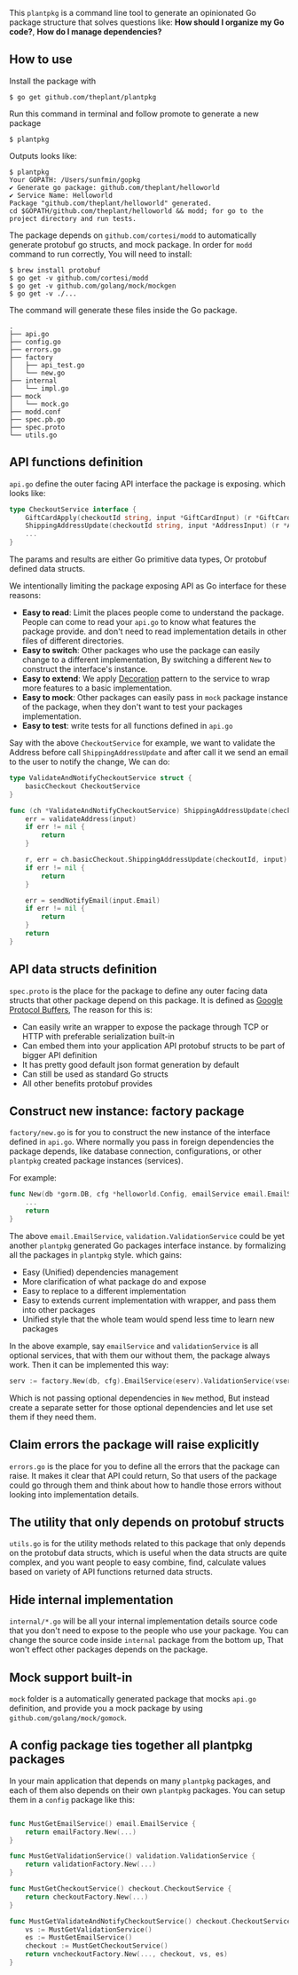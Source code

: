 This `plantpkg` is a command line tool to generate an opinionated Go package structure that solves questions like: __How should I organize my Go code?__, __How do I manage dependencies?__

## How to use

Install the package with

```
$ go get github.com/theplant/plantpkg
```

Run this command in terminal and follow promote to generate a new package

```
$ plantpkg
```

Outputs looks like:

```
$ plantpkg
Your GOPATH: /Users/sunfmin/gopkg
✔ Generate go package: github.com/theplant/helloworld
✔ Service Name: Helloworld
Package "github.com/theplant/helloworld" generated.
cd $GOPATH/github.com/theplant/helloworld && modd; for go to the project directory and run tests.
```

The package depends on `github.com/cortesi/modd` to automatically generate protobuf go structs, and mock package. In order for `modd` command to run correctly, You will need to install:

```
$ brew install protobuf
$ go get -v github.com/cortesi/modd
$ go get -v github.com/golang/mock/mockgen
$ go get -v ./...
```

The command will generate these files inside the Go package.

```
.
├── api.go
├── config.go
├── errors.go
├── factory
│   ├── api_test.go
│   └── new.go
├── internal
│   └── impl.go
├── mock
│   └── mock.go
├── modd.conf
├── spec.pb.go
├── spec.proto
└── utils.go
```

## API functions definition

`api.go` define the outer facing API interface the package is exposing. which looks like:

```go
type CheckoutService interface {
	GiftCardApply(checkoutId string, input *GiftCardInput) (r *GiftCardResult, err error)
	ShippingAddressUpdate(checkoutId string, input *AddressInput) (r *Address, err error)
	...
}
```

The params and results are either Go primitive data types, Or protobuf defined data structs.

We intentionally limiting the package exposing API as Go interface for these reasons:

- __Easy to read__: Limit the places people come to understand the package. People can come to read your `api.go` to know what features the package provide. and don't need to read implementation details in other files of different directories.
- __Easy to switch__: Other packages who use the package can easily change to a different implementation, By switching a different `New` to construct the interface's instance.
- __Easy to extend__: We apply [Decoration](https://martinfowler.com/bliki/DecoratedCommand.html) pattern to the service to wrap more features to a basic implementation.
- __Easy to mock__: Other packages can easily pass in `mock` package instance of the package, when they don't want to test your packages implementation.
- __Easy to test__: write tests for all functions defined in `api.go`

Say with the above `CheckoutService` for example, we want to validate the Address before call `ShippingAddressUpdate` and after call it we send an email to the user to notify the change, We can do:

```go
type ValidateAndNotifyCheckoutService struct {
	basicCheckout CheckoutService
}

func (ch *ValidateAndNotifyCheckoutService) ShippingAddressUpdate(checkoutId string, input *AddressInput) (r *Address, err error) {
	err = validateAddress(input)
	if err != nil {
		return
	}

	r, err = ch.basicCheckout.ShippingAddressUpdate(checkoutId, input)
	if err != nil {
		return
	}

	err = sendNotifyEmail(input.Email)
	if err != nil {
		return
	}
	return
}
```

## API data structs definition

`spec.proto` is the place for the package to define any outer facing data structs that other package depend on this package. It is defined as [Google Protocol Buffers](https://developers.google.com/protocol-buffers/), The reason for this is:

- Can easily write an wrapper to expose the package through TCP or HTTP with preferable serialization built-in
- Can embed them into your application API protobuf structs to be part of bigger API definition
- It has pretty good default json format generation by default
- Can still be used as standard Go structs
- All other benefits protobuf provides

## Construct new instance: factory package

`factory/new.go` is for you to construct the new instance of the interface defined in `api.go`. Where normally you pass in foreign dependencies the package depends, like database connection, configurations, or other `plantpkg` created package instances (services).

For example:
```go
func New(db *gorm.DB, cfg *helloworld.Config, emailService email.EmailService, validationService validation.ValidationService) (service *internal.HelloworldImpl) {
	...
	return
}
```

The above `email.EmailService`, `validation.ValidationService` could be yet another `plantpkg` generated Go packages interface instance. by formalizing all the packages in `plantpkg` style. which gains:

- Easy (Unified) dependencies management
- More clarification of what package do and expose
- Easy to replace to a different implementation
- Easy to extends current implementation with wrapper, and pass them into other packages
- Unified style that the whole team would spend less time to learn new packages

In the above example, say `emailService` and `validationService` is all optional services, that with them our without them, the package always work. Then it can be implemented this way:

```go
serv := factory.New(db, cfg).EmailService(eserv).ValidationService(vserv)
```

Which is not passing optional dependencies in `New` method, But instead create a separate setter for those optional dependencies and let use set them if they need them.

## Claim errors the package will raise explicitly

`errors.go` is the place for you to define all the errors that the package can raise. It makes it clear that API could return, So that users of the package could go through them and think about how to handle those errors without looking into implementation details.

## The utility that only depends on protobuf structs

`utils.go` is for the utility methods related to this package that only depends on the protobuf data structs, which is useful when the data structs are quite complex, and you want people to easy combine, find, calculate values based on variety of API functions returned data structs.

## Hide internal implementation

`internal/*.go` will be all your internal implementation details source code that you don't need to expose to the people who use your package. You can change the source code inside `internal` package from the bottom up, That won't effect other packages depends on the package.

## Mock support built-in

`mock` folder is a automatically generated package that mocks `api.go` definition, and provide you a mock package by using `github.com/golang/mock/gomock`.

## A config package ties together all plantpkg packages

In your main application that depends on many `plantpkg` packages, and each of them also depends on their own `plantpkg` packages. You can setup them in a `config` package like this:

```go

func MustGetEmailService() email.EmailService {
    return emailFactory.New(...)
}

func MustGetValidationService() validation.ValidationService {
    return validationFactory.New(...)
}

func MustGetCheckoutService() checkout.CheckoutService {
    return checkoutFactory.New(...)
}

func MustGetValidateAndNotifyCheckoutService() checkout.CheckoutService {
    vs := MustGetValidationService()
    es := MustGetEmailService()
    checkout := MustGetCheckoutService()
    return vncheckoutFactory.New(..., checkout, vs, es)
}
```
